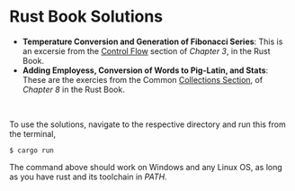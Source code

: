 # Rust Book Solutions

- **Temperature Conversion and Generation of Fibonacci Series**: This is an excersie from the [Control Flow](https://doc.rust-lang.org/book/ch03-05-control-flow.html#summary) section of *Chapter 3*, in the Rust Book.
- **Adding Employess, Conversion of Words to Pig-Latin, and Stats**: These are the exercies from the Common [Collections Section](https://doc.rust-lang.org/book/ch08-03-hash-maps.html#summary), of *Chapter 8* in the Rust Book.

<br/>

To use the solutions, navigate to the respective directory and run this from the terminal,
```
$ cargo run
```
The command above should work on Windows and any Linux OS, as long as you have rust and its toolchain in *PATH*.
